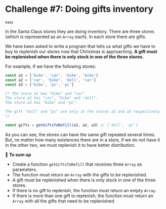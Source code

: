 # Challenge #7: Doing gifts inventory

<small>easy</small>

In the Santa Claus stores they are doing inventory. There are three stores (which is represented as an <code>Array</code> each). In each store there are gifts.

We have been asked to write a program that tells us what gifts we have to buy to replenish our stores now that Christmas is approaching. **A gift must be replenished when there is only stock in one of the three stores.**

For example, if we have the following stores:

```javascript
const a1 = ['bike', 'car', 'bike', 'bike']
const a2 = ['car', 'bike', 'doll', 'car']
const a3 = ['bike', 'pc', 'pc']

/* The store a1 has "bike" and "car".
The store a2 has "car", "bike" and "doll".
The store a3 has "bike" and "pc".

The gift "doll" and "pc" are only in the stores a2 and a3 respectively.
*/

const gifts = getGiftsToRefill(a1, a2, a3) // ['doll', 'pc']
```

As you can see, the stores can have the same gift repeated several times. But, no matter how many existences there are in a store, if we do not have it in the other two, we must replenish it to have better distribution.

📝 **To sum up**
- Create a function <code>getGiftsToRefill</code> that receives three <code>Array</code> as parameters.
- The function must return an <code>Array</code> with the gifts to be replenished.
- A gift must be replenished when there is only stock in one of the three stores.
- If there is no gift to replenish, the function must return an empty <code>Array</code>.
- If there is more than one gift to replenish, the function must return an <code>Array</code> with all the gifts that need to be replenished.
